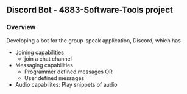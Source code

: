 ## Discord Bot - 4883-Software-Tools project

### Overview

Developing a bot for the group-speak application, Discord, which has

- Joining capabilities
    - join a chat channel
- Messaging capabilities
    - Programmer defined messages OR
    - User defined messages
- Audio capabilites: Play snippets of audio
